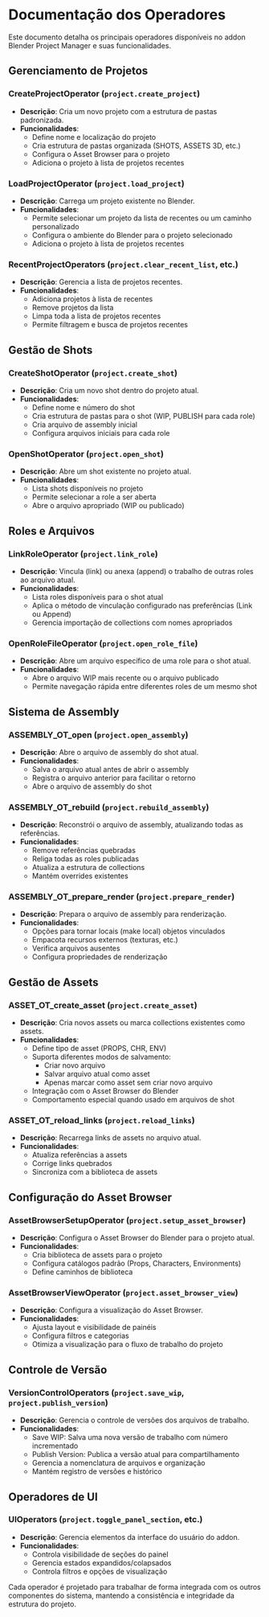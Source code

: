 # Documentação dos Operadores

Este documento detalha os principais operadores disponíveis no addon Blender Project Manager e suas funcionalidades.

## Gerenciamento de Projetos

### CreateProjectOperator (`project.create_project`)
- **Descrição**: Cria um novo projeto com a estrutura de pastas padronizada.
- **Funcionalidades**:
  - Define nome e localização do projeto
  - Cria estrutura de pastas organizada (SHOTS, ASSETS 3D, etc.)
  - Configura o Asset Browser para o projeto
  - Adiciona o projeto à lista de projetos recentes

### LoadProjectOperator (`project.load_project`)
- **Descrição**: Carrega um projeto existente no Blender.
- **Funcionalidades**:
  - Permite selecionar um projeto da lista de recentes ou um caminho personalizado
  - Configura o ambiente do Blender para o projeto selecionado
  - Adiciona o projeto à lista de projetos recentes

### RecentProjectOperators (`project.clear_recent_list`, etc.)
- **Descrição**: Gerencia a lista de projetos recentes.
- **Funcionalidades**:
  - Adiciona projetos à lista de recentes
  - Remove projetos da lista
  - Limpa toda a lista de projetos recentes
  - Permite filtragem e busca de projetos recentes

## Gestão de Shots

### CreateShotOperator (`project.create_shot`)
- **Descrição**: Cria um novo shot dentro do projeto atual.
- **Funcionalidades**:
  - Define nome e número do shot
  - Cria estrutura de pastas para o shot (WIP, PUBLISH para cada role)
  - Cria arquivo de assembly inicial
  - Configura arquivos iniciais para cada role

### OpenShotOperator (`project.open_shot`)
- **Descrição**: Abre um shot existente no projeto atual.
- **Funcionalidades**:
  - Lista shots disponíveis no projeto
  - Permite selecionar a role a ser aberta
  - Abre o arquivo apropriado (WIP ou publicado)

## Roles e Arquivos

### LinkRoleOperator (`project.link_role`)
- **Descrição**: Vincula (link) ou anexa (append) o trabalho de outras roles ao arquivo atual.
- **Funcionalidades**:
  - Lista roles disponíveis para o shot atual
  - Aplica o método de vinculação configurado nas preferências (Link ou Append)
  - Gerencia importação de collections com nomes apropriados

### OpenRoleFileOperator (`project.open_role_file`)
- **Descrição**: Abre um arquivo específico de uma role para o shot atual.
- **Funcionalidades**:
  - Abre o arquivo WIP mais recente ou o arquivo publicado
  - Permite navegação rápida entre diferentes roles de um mesmo shot

## Sistema de Assembly

### ASSEMBLY_OT_open (`project.open_assembly`)
- **Descrição**: Abre o arquivo de assembly do shot atual.
- **Funcionalidades**:
  - Salva o arquivo atual antes de abrir o assembly
  - Registra o arquivo anterior para facilitar o retorno
  - Abre o arquivo de assembly do shot

### ASSEMBLY_OT_rebuild (`project.rebuild_assembly`)
- **Descrição**: Reconstrói o arquivo de assembly, atualizando todas as referências.
- **Funcionalidades**:
  - Remove referências quebradas
  - Religa todas as roles publicadas
  - Atualiza a estrutura de collections
  - Mantém overrides existentes

### ASSEMBLY_OT_prepare_render (`project.prepare_render`)
- **Descrição**: Prepara o arquivo de assembly para renderização.
- **Funcionalidades**:
  - Opções para tornar locais (make local) objetos vinculados
  - Empacota recursos externos (texturas, etc.)
  - Verifica arquivos ausentes
  - Configura propriedades de renderização

## Gestão de Assets

### ASSET_OT_create_asset (`project.create_asset`)
- **Descrição**: Cria novos assets ou marca collections existentes como assets.
- **Funcionalidades**:
  - Define tipo de asset (PROPS, CHR, ENV)
  - Suporta diferentes modos de salvamento:
    - Criar novo arquivo
    - Salvar arquivo atual como asset
    - Apenas marcar como asset sem criar novo arquivo
  - Integração com o Asset Browser do Blender
  - Comportamento especial quando usado em arquivos de shot

### ASSET_OT_reload_links (`project.reload_links`)
- **Descrição**: Recarrega links de assets no arquivo atual.
- **Funcionalidades**:
  - Atualiza referências a assets
  - Corrige links quebrados
  - Sincroniza com a biblioteca de assets

## Configuração do Asset Browser

### AssetBrowserSetupOperator (`project.setup_asset_browser`)
- **Descrição**: Configura o Asset Browser do Blender para o projeto atual.
- **Funcionalidades**:
  - Cria biblioteca de assets para o projeto
  - Configura catálogos padrão (Props, Characters, Environments)
  - Define caminhos de biblioteca

### AssetBrowserViewOperator (`project.asset_browser_view`)
- **Descrição**: Configura a visualização do Asset Browser.
- **Funcionalidades**:
  - Ajusta layout e visibilidade de painéis
  - Configura filtros e categorias
  - Otimiza a visualização para o fluxo de trabalho do projeto

## Controle de Versão

### VersionControlOperators (`project.save_wip`, `project.publish_version`)
- **Descrição**: Gerencia o controle de versões dos arquivos de trabalho.
- **Funcionalidades**:
  - Save WIP: Salva uma nova versão de trabalho com número incrementado
  - Publish Version: Publica a versão atual para compartilhamento
  - Gerencia a nomenclatura de arquivos e organização
  - Mantém registro de versões e histórico

## Operadores de UI

### UIOperators (`project.toggle_panel_section`, etc.)
- **Descrição**: Gerencia elementos da interface do usuário do addon.
- **Funcionalidades**:
  - Controla visibilidade de seções do painel
  - Gerencia estados expandidos/colapsados
  - Controla filtros e opções de visualização

Cada operador é projetado para trabalhar de forma integrada com os outros componentes do sistema, mantendo a consistência e integridade da estrutura do projeto. 